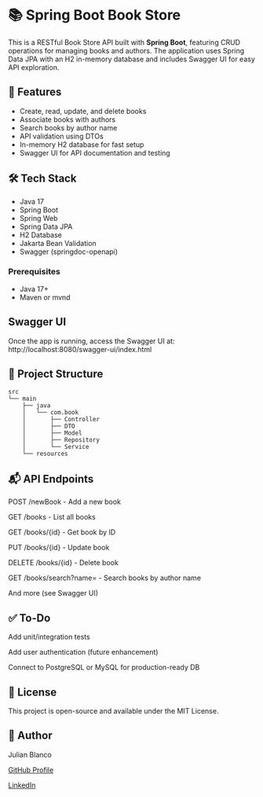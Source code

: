 # 📚 Spring Boot Book Store

This is a RESTful Book Store API built with **Spring Boot**, featuring CRUD operations for managing books and authors. The application uses Spring Data JPA with an H2 in-memory database and includes Swagger UI for easy API exploration.

## 🚀 Features

- Create, read, update, and delete books
- Associate books with authors
- Search books by author name
- API validation using DTOs
- In-memory H2 database for fast setup
- Swagger UI for API documentation and testing

## 🛠 Tech Stack

- Java 17
- Spring Boot
- Spring Web
- Spring Data JPA
- H2 Database
- Jakarta Bean Validation
- Swagger (springdoc-openapi)

### Prerequisites

- Java 17+
- Maven or mvnd

## Swagger UI
Once the app is running, access the Swagger UI at:
http://localhost:8080/swagger-ui/index.html

## 📂 Project Structure

    src
    └── main
        ├── java
        │   └── com.book
        │       ├── Controller
        │       ├── DTO
        │       ├── Model
        │       ├── Repository
        │       └── Service
        └── resources
## 📬 API Endpoints
POST /newBook - Add a new book

GET /books - List all books

GET /books/{id} - Get book by ID

PUT /books/{id} - Update book

DELETE /books/{id} - Delete book

GET /books/search?name= - Search books by author name

And more (see Swagger UI)

## ✅ To-Do
Add unit/integration tests

Add user authentication (future enhancement)

Connect to PostgreSQL or MySQL for production-ready DB

## 📎 License
This project is open-source and available under the MIT License.

## 👤 Author
Julian Blanco

[GitHub Profile
](https://github.com/jblanco081)

[LinkedIn
](https://www.linkedin.com/in/julian-blanco-27b708275/)
